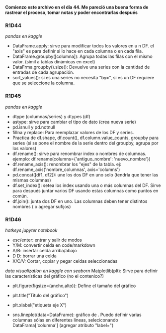 **Comienzo este archivo en el día 44. Me pareció una buena forma de rastrear el proceso, tomar notas y poder encontrarlas después**

### R1D44
*pandas en kaggle*
- DataFrame.apply: sirve para modificar todos los valores en u n DF. el "axis" es para definir si lo hace en cada columna o en cada fila.
- DataFrame.groupby([columna]): Agrupa todas las filas con el mismo valor. (símil a tablas dinámicas en excel)
- DataFrma.groupby().size(): Devuelve una series con la cantidad de entradas de cada agrupación.
- sort_values(): si es una series no necesita "by=", si es un DF requiere que se seleccione la columna.

### R1D45
*pandas en kaggle*
- dtype (columnas/series) y dtypes (df)
- astype: sirve para cambiar el tipo de dato (crea nueva serie)
- pd.isnull y pd.notnull
- fillna y replace: Para reemplazar valores de los DF y series.
- Practica de df.shape, df.count(), df.column.value_counts, groupby para series (si se pone el nombre de la serie dentro del groupby, agrupa por los valores)
- df.rename(): sirve para renombrar index o nombres de columnas. 
ejemplo: df.rename(columns={'antiguo_nombre': 'nuevo_nombre'})
- df.rename_axis(): renombrar los "ejes" de la tabla. 
ej: df.rename_axis('nombre_columnas', axis='columns')
- pd.concat([df1, df2]): une los dos DF en uno solo (tendría que tener las mismas columnas)
- df.set_index(): setea los index usando una o más columnas del DF. Sirve para después juntar varios DF usando estas columnas como puntos en común.
- df.join(): junta dos DF en uno. Las columnas deben tener distintos nombres ( o agregar sufijos)

### R1D46

*hotkeys jupyter notebook*
* esc/enter: entrar y salir de modos
* Y/M: convertir celda en code/markdown
* A/B: insertar celda arriba/abajo
* D D: borrar una celda
* X/C/V: Cortar, copiar y pegar celdas seleccionadas

*data visualization en kaggle con seaborn*
Matplotlib(plt): Sirve para definir las características del gráfico (no el contenico?) 
- plt.figure(figsize=(ancho,alto)): Define el tamaño del gráfico
- plt.title("Título del gráfico")
- plt.xlabel("etiqueta eje X")

- sns.lineplot(data=DataFrame): gráfico de . Puedo definir varias columnas sólas en diferentes lineas, seleciconando DataFrama['columna'] (agregar atributo "label=")
